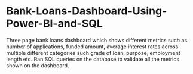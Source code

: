 # Bank-Loans-Dashboard-Using-Power-BI-and-SQL
Three page bank loans dashboard which shows different metrics such as number of applications, funded amount, average interest rates across multiple different categories such grade of loan, purpose, employment length etc. Ran SQL queries on the database to validate all the metrics shown on the dashboard.
